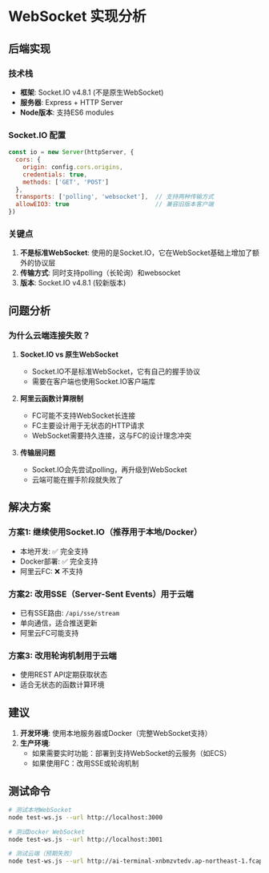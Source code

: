 # WebSocket 实现分析

## 后端实现

### 技术栈
- **框架**: Socket.IO v4.8.1 (不是原生WebSocket)
- **服务器**: Express + HTTP Server
- **Node版本**: 支持ES6 modules

### Socket.IO 配置
```javascript
const io = new Server(httpServer, {
  cors: {
    origin: config.cors.origins,
    credentials: true,
    methods: ['GET', 'POST']
  },
  transports: ['polling', 'websocket'],  // 支持两种传输方式
  allowEIO3: true                        // 兼容旧版本客户端
})
```

### 关键点
1. **不是标准WebSocket**: 使用的是Socket.IO，它在WebSocket基础上增加了额外的协议层
2. **传输方式**: 同时支持polling（长轮询）和websocket
3. **版本**: Socket.IO v4.8.1 (较新版本)

## 问题分析

### 为什么云端连接失败？

1. **Socket.IO vs 原生WebSocket**
   - Socket.IO不是标准WebSocket，它有自己的握手协议
   - 需要在客户端也使用Socket.IO客户端库

2. **阿里云函数计算限制**
   - FC可能不支持WebSocket长连接
   - FC主要设计用于无状态的HTTP请求
   - WebSocket需要持久连接，这与FC的设计理念冲突

3. **传输层问题**
   - Socket.IO会先尝试polling，再升级到WebSocket
   - 云端可能在握手阶段就失败了

## 解决方案

### 方案1: 继续使用Socket.IO（推荐用于本地/Docker）
- 本地开发: ✅ 完全支持
- Docker部署: ✅ 完全支持
- 阿里云FC: ❌ 不支持

### 方案2: 改用SSE（Server-Sent Events）用于云端
- 已有SSE路由: `/api/sse/stream`
- 单向通信，适合推送更新
- 阿里云FC可能支持

### 方案3: 改用轮询机制用于云端
- 使用REST API定期获取状态
- 适合无状态的函数计算环境

## 建议

1. **开发环境**: 使用本地服务器或Docker（完整WebSocket支持）
2. **生产环境**: 
   - 如果需要实时功能：部署到支持WebSocket的云服务（如ECS）
   - 如果使用FC：改用SSE或轮询机制

## 测试命令

```bash
# 测试本地WebSocket
node test-ws.js --url http://localhost:3000

# 测试Docker WebSocket  
node test-ws.js --url http://localhost:3001

# 测试云端（预期失败）
node test-ws.js --url http://ai-terminal-xnbmzvtedv.ap-northeast-1.fcapp.run
```